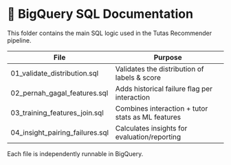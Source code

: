 # 📂 BigQuery SQL Documentation

This folder contains the main SQL logic used in the Tutas Recommender pipeline.

| File                          | Purpose                                      |
|-------------------------------|----------------------------------------------|
| 01_validate_distribution.sql  | Validates the distribution of labels & score |
| 02_pernah_gagal_features.sql | Adds historical failure flag per interaction |
| 03_training_features_join.sql | Combines interaction + tutor stats as ML features |
| 04_insight_pairing_failures.sql | Calculates insights for evaluation/reporting |

Each file is independently runnable in BigQuery.

